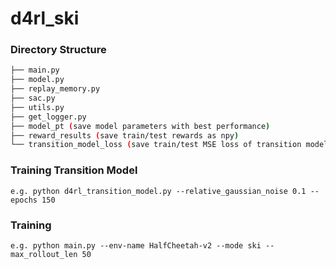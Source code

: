 # d4rl_ski

### Directory Structure

```bash
├── main.py
├── model.py
├── replay_memory.py
├── sac.py
├── utils.py
├── get_logger.py
├── model_pt (save model parameters with best performance)
├── reward_results (save train/test rewards as npy)
└── transition_model_loss (save train/test MSE loss of transition model in logger and plotting forms)
``` 

### Training Transition Model
```
e.g. python d4rl_transition_model.py --relative_gaussian_noise 0.1 --epochs 150
```

### Training
```
e.g. python main.py --env-name HalfCheetah-v2 --mode ski --max_rollout_len 50
```
